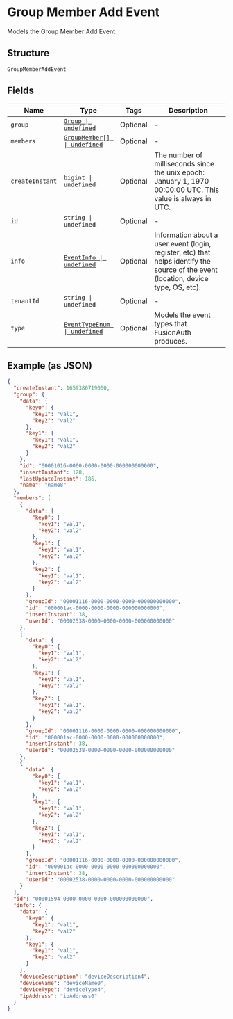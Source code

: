 
# Group Member Add Event

Models the Group Member Add Event.

## Structure

`GroupMemberAddEvent`

## Fields

| Name | Type | Tags | Description |
|  --- | --- | --- | --- |
| `group` | [`Group \| undefined`](../../doc/models/group.md) | Optional | - |
| `members` | [`GroupMember[] \| undefined`](../../doc/models/group-member.md) | Optional | - |
| `createInstant` | `bigint \| undefined` | Optional | The number of milliseconds since the unix epoch: January 1, 1970 00:00:00 UTC. This value is always in UTC. |
| `id` | `string \| undefined` | Optional | - |
| `info` | [`EventInfo \| undefined`](../../doc/models/event-info.md) | Optional | Information about a user event (login, register, etc) that helps identify the source of the event (location, device type, OS, etc). |
| `tenantId` | `string \| undefined` | Optional | - |
| `type` | [`EventTypeEnum \| undefined`](../../doc/models/event-type-enum.md) | Optional | Models the event types that FusionAuth produces. |

## Example (as JSON)

```json
{
  "createInstant": 1659380719000,
  "group": {
    "data": {
      "key0": {
        "key1": "val1",
        "key2": "val2"
      },
      "key1": {
        "key1": "val1",
        "key2": "val2"
      }
    },
    "id": "00001016-0000-0000-0000-000000000000",
    "insertInstant": 128,
    "lastUpdateInstant": 186,
    "name": "name8"
  },
  "members": [
    {
      "data": {
        "key0": {
          "key1": "val1",
          "key2": "val2"
        },
        "key1": {
          "key1": "val1",
          "key2": "val2"
        },
        "key2": {
          "key1": "val1",
          "key2": "val2"
        }
      },
      "groupId": "00001116-0000-0000-0000-000000000000",
      "id": "000001ac-0000-0000-0000-000000000000",
      "insertInstant": 38,
      "userId": "00002538-0000-0000-0000-000000000000"
    },
    {
      "data": {
        "key0": {
          "key1": "val1",
          "key2": "val2"
        },
        "key1": {
          "key1": "val1",
          "key2": "val2"
        },
        "key2": {
          "key1": "val1",
          "key2": "val2"
        }
      },
      "groupId": "00001116-0000-0000-0000-000000000000",
      "id": "000001ac-0000-0000-0000-000000000000",
      "insertInstant": 38,
      "userId": "00002538-0000-0000-0000-000000000000"
    },
    {
      "data": {
        "key0": {
          "key1": "val1",
          "key2": "val2"
        },
        "key1": {
          "key1": "val1",
          "key2": "val2"
        },
        "key2": {
          "key1": "val1",
          "key2": "val2"
        }
      },
      "groupId": "00001116-0000-0000-0000-000000000000",
      "id": "000001ac-0000-0000-0000-000000000000",
      "insertInstant": 38,
      "userId": "00002538-0000-0000-0000-000000000000"
    }
  ],
  "id": "00001594-0000-0000-0000-000000000000",
  "info": {
    "data": {
      "key0": {
        "key1": "val1",
        "key2": "val2"
      },
      "key1": {
        "key1": "val1",
        "key2": "val2"
      }
    },
    "deviceDescription": "deviceDescription4",
    "deviceName": "deviceName0",
    "deviceType": "deviceType4",
    "ipAddress": "ipAddress0"
  }
}
```

